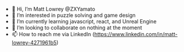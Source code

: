 - 👋 Hi, I’m Matt Lowrey @ZXYamato
- 👀 I’m interested in puzzle solving and game design
- 🌱 I’m currently learning javascript, react, and Unreal Engine
- 💞️ I’m looking to collaborate on nothing at the moment
- 📫 How to reach me via LinkedIn (https://www.linkedin.com/in/matt-lowrey-4271961b5)

<!---
ZXYamato/ZXYamato is a ✨ special ✨ repository because its `README.md` (this file) appears on your GitHub profile.
You can click the Preview link to take a look at your changes.
--->
